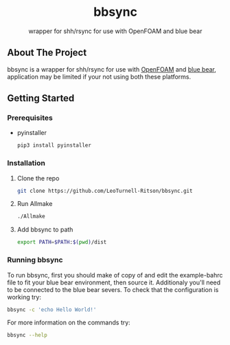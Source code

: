 <h1 align="center">bbsync</h1>

<p align="center">
  wrapper for shh/rsync for use with OpenFOAM and blue bear
  </p>
</div>


## About The Project

bbsync is a wrapper for shh/rsync for use with [OpenFOAM](https://www.openfoam.com/) and [blue bear](https://intranet.birmingham.ac.uk/it/teams/infrastructure/research/bear/bluebear/index.aspx), application may be limited if your not using both these platforms.

## Getting Started

### Prerequisites

* pyinstaller
  ```sh
  pip3 install pyinstaller
  ```

### Installation

1. Clone the repo
   ```sh
   git clone https://github.com/LeoTurnell-Ritson/bbsync.git
   ```
3. Run Allmake
   ```sh
   ./Allmake
   ```
4. Add bbsync to path
   ```sh
   export PATH=$PATH:$(pwd)/dist
   ```
### Running bbsync

To run bbsync, first you should make of copy of and edit the example-bahrc file to fit your blue bear environment, then source it. Additionaly you'll need to be connected to the blue bear severs. To check that the configuration is working try:

```sh
bbsync -c 'echo Hello World!'
```

For more information on the commands try:

```sh
bbsync --help
```